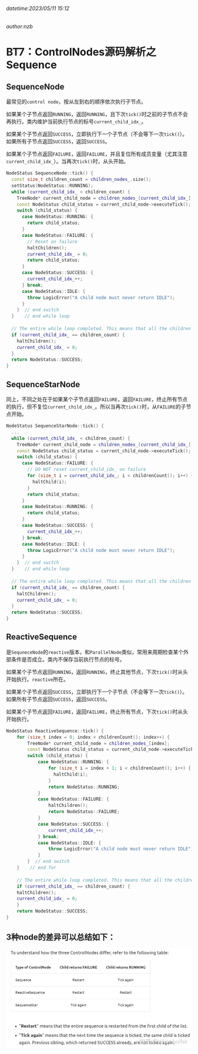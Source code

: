 ###### datetime:2023/05/11 15:12

###### author:nzb

# BT7：ControlNodes源码解析之Sequence

## SequenceNode

最常见的`control node`，按从左到右的顺序依次执行子节点。

如果某个子节点返回`RUNNING`，返回`RUNNING`，且下次`tick()`时之前的子节点不会再执行。类内维护当前执行节点的标号`current_child_idx_`。

如果某个子节点返回`SUCCESS`，立即执行下一个子节点（不会等下一次`tick()`）。如果所有子节点返回`SUCCESS`，返回`SUCCESS`。

如果某个子节点返回`FAILURE`，返回`FAILURE`，并且复位所有成员变量（尤其注意`current_child_idx_`）。当再次`tick()`时，从头开始。

```cpp
NodeStatus SequenceNode::tick() {
  const size_t children_count = children_nodes_.size();
  setStatus(NodeStatus::RUNNING);
  while (current_child_idx_ < children_count) {
    TreeNode* current_child_node = children_nodes_[current_child_idx_];
    const NodeStatus child_status = current_child_node->executeTick();
    switch (child_status) {
      case NodeStatus::RUNNING: {
        return child_status;
      }
      case NodeStatus::FAILURE: {
        // Reset on failure
        haltChildren();
        current_child_idx_ = 0;
        return child_status;
      }
      case NodeStatus::SUCCESS: {
        current_child_idx_++;
      } break;
      case NodeStatus::IDLE: {
        throw LogicError("A child node must never return IDLE");
      }
    }  // end switch
  }    // end while loop

  // The entire while loop completed. This means that all the children returned SUCCESS.
  if (current_child_idx_ == children_count) {
    haltChildren();
    current_child_idx_ = 0;
  }
  return NodeStatus::SUCCESS;
}
```

## SequenceStarNode

同上，不同之处在于如果某个子节点返回`FAILURE`，返回`FAILURE`，终止所有节点的执行，但不复位`current_child_idx_`。所以当再次`tick()`时，从`FAILURE`的子节点开始。

```cpp
NodeStatus SequenceStarNode::tick() {
  ...
  while (current_child_idx_ < children_count) {
    TreeNode* current_child_node = children_nodes_[current_child_idx_];
    const NodeStatus child_status = current_child_node->executeTick();
    switch (child_status) {      
      case NodeStatus::FAILURE: {
        // DO NOT reset current_child_idx_ on failure
        for (size_t i = current_child_idx_; i < childrenCount(); i++) {
          haltChild(i);
        }
        return child_status;
      }
      case NodeStatus::RUNNING: {
        return child_status;
      }
      case NodeStatus::SUCCESS: {
        current_child_idx_++;
      } break;
      case NodeStatus::IDLE: {
        throw LogicError("A child node must never return IDLE");
      }
    }  // end switch
  }    // end while loop
  
  // The entire while loop completed. This means that all the children returned SUCCESS.
  if (current_child_idx_ == children_count) {
    haltChildren();
    current_child_idx_ = 0;
  }
  return NodeStatus::SUCCESS;
}
```

## ReactiveSequence

是`SequneceNode`的`reactive`版本，和`ParallelNode`类似，常用来周期检查某个外部条件是否成立。类内不保存当前执行节点的标号。

如果某个子节点返回`RUNNING`，返回`RUNNING`，终止其他节点，下次`tick()`时从头开始执行。`reactive`所在。

如果某个子节点返回`SUCCESS`，立即执行下一个子节点（不会等下一次`tick()`）。如果所有子节点返回`SUCCESS`，返回`SUCCESS`。

如果某个子节点返回`FAILURE`，返回`FAILURE`，终止所有节点，下次`tick()`时从头开始执行。

```cpp
NodeStatus ReactiveSequence::tick() {
    for (size_t index = 0; index < childrenCount(); index++) {
        TreeNode* current_child_node = children_nodes_[index];
        const NodeStatus child_status = current_child_node->executeTick();
        switch (child_status) {
            case NodeStatus::RUNNING: {
                for (size_t i = index + 1; i < childrenCount(); i++) {
                  haltChild(i);
                }
                return NodeStatus::RUNNING;
            }
            case NodeStatus::FAILURE: {
                haltChildren();
                return NodeStatus::FAILURE;
            }
            case NodeStatus::SUCCESS: {
                current_child_idx_++;
            } break;
            case NodeStatus::IDLE: {
                throw LogicError("A child node must never return IDLE");
            }
        }  // end switch
    }    // end for
  
    // The entire while loop completed. This means that all the children returned SUCCESS.
    if (current_child_idx_ == children_count) {
    haltChildren();
    current_child_idx_ = 0;
    }
    return NodeStatus::SUCCESS;
}
```

## 3种node的差异可以总结如下：

![](./imgs/v2-ee92edc83eca563a0fd2417e9ae3122e_r.jpg)











